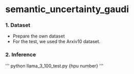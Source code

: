 # semantic_uncertainty_gaudi

### 1. Dataset
- Prepare the own dataset
- For the test, we used the Arxiv10 dataset.


### 2. Inference
'''
python llama_3_100_test.py {hpu number}
'''